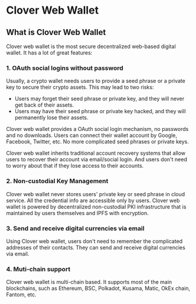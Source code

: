 # Clover Web Wallet

## What is Clover Web Wallet

Clover web wallet is the most secure decentralized web-based digital wallet. It has a lot of great features:

### 1. OAuth social logins without password

Usually, a crypto wallet needs users to provide a seed phrase or a private key to secure their crypto assets. This may lead to two risks: 

* Users may forget their seed phrase or private key, and they will never get back of their assets.
* Users may have their seed phrase or private key hacked, and they will permanently lose their assets.

Clover web wallet provides a OAuth social login mechanism, no passwords and no downloads.  Users can connect their wallet account by Google, Facebook, Twitter, etc. No more complicated seed phrases or private keys. 

Clover web wallet inherits traditional account recovery systems that allow users to recover their account via email/social login. And users don't need to worry about that if they lose access to their accounts.

### 2. Non-custodial Key Management

Clover web wallet never stores users' private key or seed phrase in cloud service.  All the credential info are accessible only by users. Clover web wallet is powered by decentralized non-custodial PKI infrastructure that is maintained by users themselves and IPFS with encryption.

### 3. Send and receive digital currencies via email

Using Clover web wallet, users don't need to remember the complicated addresses of their contacts. They can send and receive digital currencies via email.

### 4. Muti-chain support

Clover web wallet is multi-chain based. It supports most of the main blockchains, such as Ethereum, BSC, Polkadot, Kusama, Matic, OkEx chain, Fantom, etc.



